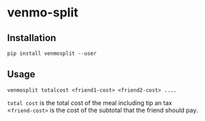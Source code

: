 # venmo-split

## Installation

`pip install venmosplit --user`

## Usage
`venmosplit totalcost <friend1-cost> <friend2-cost> ....`

`total cost` is the total cost of the meal including tip an tax<br>
<`friend-cost>` is the cost of the subtotal that the friend should pay. 
